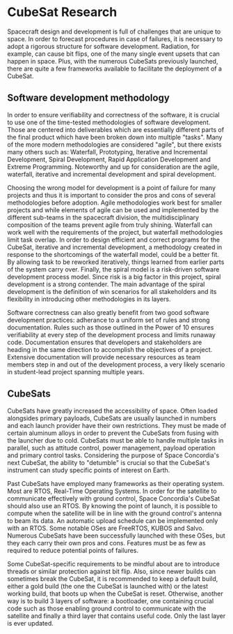 # CubeSat Research

Spacecraft design and development is full of challenges that are unique to space. In order to forecast procedures in case of failures, it is necessary to adopt a rigorous structure for software development. Radiation, for example, can cause bit flips, one of the many single event upsets that can happen in space. Plus, with the numerous CubeSats previously launched, there are quite a few frameworks available to facilitate the deployment of a CubeSat.

## Software development methodology

In order to ensure verifiability and correctness of the software, it is crucial to use one of the time-tested methodologies of software development. Those are centered into deliverables which are essentially different parts of the final product which have been broken down into multiple "tasks". Many of the more modern methodologies are considered "agile", but there exists many others such as: Waterfall, Prototyping, Iterative and Incremental Development, Spiral Development, Rapid Application Development and Extreme Programming. Noteworthy and up for consideration are the agile, waterfall, iterative and incremental development and spiral development.

Choosing the wrong model for development is a point of failure for many projects and thus it is important to consider the pros and cons of several methodologies before adoption. Agile methodologies work best for smaller projects and while elements of agile can be used and implemented by the different sub-teams in the spacecraft division, the multidisciplinary composition of the teams prevent agile from truly shining. Waterfall can work well with the requirements of the project, but waterfall methodologies limit task overlap. In order to design efficient and correct programs for the CubeSat, iterative and incremental development, a methodology created in response to the shortcomings of the waterfall model, could be a better fit. By allowing task to be reworked iteratively, things learned from earlier parts of the system carry over. Finally, the spiral model is a risk-driven software development process model. Since risk is a big factor in this project, spiral development is a strong contender. The main advantage of the spiral development is the definition of win scenarios for all stakeholders and its flexibility in introducing other methodologies in its layers.

Software correctness can also greatly benefit from two good software development practices: adherance to a uniform set of rules and strong documentation. Rules such as those outlined in the Power of 10 ensures verifiability at every step of the development process and limits runaway code. Documentation ensures that developers and stakeholders are heading in the same direction to accomplish the objectives of a project. Extensive documentation will provide necessary resources as team members step in and out of the development process, a very likely scenario in student-lead project spanning multiple years.

## CubeSats

CubeSats have greatly increased the accessibility of space. Often loaded alongsides primary payloads, CubeSats are usually launched in numbers and each launch provider have their own restrictions. They must be made of certain aluminum alloys in order to prevent the CubeSats from fusing with the launcher due to cold. CubeSats must be able to handle multiple tasks in parallel, such as attitude control, power management, payload operation and primary control tasks. Considering the purpose of Space Concordia's next CubeSat, the ability to "detumble" is crucial so that the CubeSat's instrument can study specific points of interest on Earth.

Past CubeSats have employed many frameworks as their operating system. Most are RTOS, Real-Time Operating Systems. In order for the satellite to communicate effectively with ground control, Space Concordia's CubeSat should also use an RTOS. By knowing the point of launch, it is possible to compute when the satellite will be in line with the ground control's antenna to beam its data. An automatic upload schedule can be implemented only with an RTOS. Some notable OSes are FreeRTOS, KUBOS and Salvo. Numerous CubeSats have been successfully launched with these OSes, but they each carry their own pros and cons. Features must be as few as required to reduce potential points of failures.

Some CubeSat-specific requirements to be mindful about are to introduce threads or similar protection against bit flip. Also, since newer builds can sometimes break the CubeSat, it is recommended to keep a default build, either a gold build (the one the CubeSat is launched with) or the latest working build, that boots up when the CubeSat is reset. Otherwise, another way is to build 3 layers of software: a bootloader, one containing crucial code such as those enabling ground control to communicate with the satellite and finally a third layer that contains useful code. Only the last layer is ever updated.